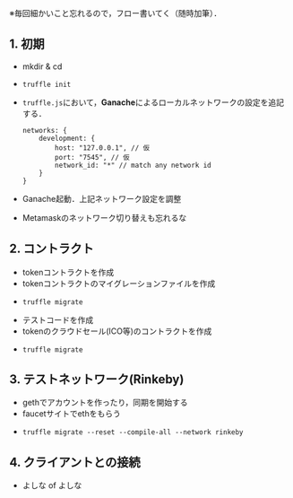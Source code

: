 ※毎回細かいこと忘れるので，フロー書いてく（随時加筆）．

## 1. 初期
- mkdir & cd
- ```
  truffle init
  ```
- `truffle.js`において，**Ganache**によるローカルネットワークの設定を追記する．

    ```
    networks: {
        development: {
            host: "127.0.0.1", // 仮
            port: "7545", // 仮
            network_id: "*" // match any network id
        }
    }
    ```
- Ganache起動．上記ネットワーク設定を調整
- Metamaskのネットワーク切り替えも忘れるな

## 2. コントラクト
- tokenコントラクトを作成
- tokenコントラクトのマイグレーションファイルを作成
- ```
  truffle migrate
  ```
- テストコードを作成
- tokenのクラウドセール(ICO等)のコントラクトを作成
- ```
  truffle migrate
  ```

## 3. テストネットワーク(Rinkeby)
- gethでアカウントを作ったり，同期を開始する
- faucetサイトでethをもらう
- ```
  truffle migrate --reset --compile-all --network rinkeby
  ```

## 4. クライアントとの接続
- よしな of よしな
